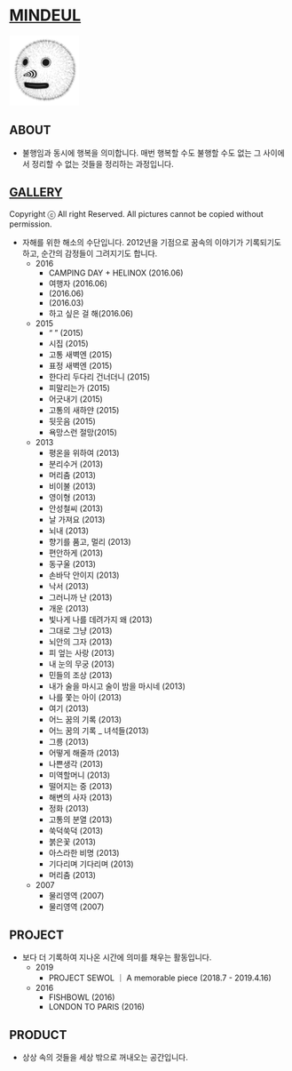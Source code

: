 # [MINDEUL](http://www.mindeul.com)

<img src="https://github.com/sehwanjo10/MINDEUL/blob/master/images/MINDEUL.png" width=25% height=25%>

## ABOUT

- 불행임과 동시에 행복을 의미합니다. 매번 행복할 수도 불행할 수도 없는 그 사이에서 정리할 수 없는 것들을 정리하는 과정입니다.

## [GALLERY](http://themindeul.tumblr.com/gallery)

Copyright ⓒ All right Reserved. All pictures cannot be copied without permission.

- 자해를 위한 해소의 수단입니다. 2012년을 기점으로 꿈속의 이야기가 기록되기도 하고, 순간의 감정들이 그려지기도 합니다.
  - 2016
    - CAMPING DAY + HELINOX (2016.06)
    - 여행자 (2016.06)
    - (2016.06)
    - (2016.03)
    - 하고 싶은 걸 해(2016.06) 
  - 2015
    - “ ” (2015)
    - 시집 (2015)
    - 고통 새벽엔 (2015)
    - 표정 새벽엔 (2015)
    - 한다리 두다리 건너더니 (2015)
    - 피말리는가 (2015)
    - 어긋내기 (2015)
    - 고통의 새하얀 (2015)
    - 뒷웃음 (2015)
    - 욕망스런 절망(2015)
  - 2013
    - 평온을 위하여 (2013)
    - 분리수거 (2013)
    - 머리춤 (2013)
    - 비이불 (2013)
    - 영이형 (2013)
    - 안성철씨 (2013)
    - 날 가져요 (2013)
    - 뇌내 (2013)
    - 향기를 품고, 멀리 (2013)
    - 편안하게 (2013)
    - 동구울 (2013)
    - 손바닥 안이지 (2013)
    - 낙서 (2013)
    - 그러니까 난 (2013)
    - 개운 (2013)
    - 빛나게 나를 데려가지 왜 (2013)
    - 그대로 그냥 (2013)
    - 뇌안의 그자 (2013)
    - 피 엎는 사랑 (2013)
    - 내 눈의 무궁 (2013)
    - 민들의 조상 (2013)
    - 내가 술을 마시고 술이 밤을 마시네 (2013)
    - 나를 쫓는 아이 (2013)
    - 여기 (2013)
    - 어느 꿈의 기록 (2013)
    - 어느 꿈의 기록 _ 녀석들(2013)
    - 그릉 (2013)
    - 어떻게 해줄까 (2013)
    - 나쁜생각 (2013)
    - 미역할머니 (2013)
    - 떨어지는 중 (2013)
    - 해변의 사자 (2013)
    - 정화 (2013)
    - 고통의 분열 (2013)
    - 쑥덕쑥덕 (2013)
    - 붉은꽃 (2013)
    - 아스라한 비명 (2013)
    - 기다리며 기다리며 (2013)
    - 머리춤 (2013)
  - 2007
    - 물리영역 (2007)
    - 물리영역 (2007)
        
## PROJECT

- 보다 더 기록하여 지나온 시간에 의미를 채우는 활동입니다. 
  - 2019
    - PROJECT SEWOL ｜ A memorable piece (2018.7 - 2019.4.16)
  - 2016
    - FISHBOWL (2016)
    - LONDON TO PARIS (2016)
    
## PRODUCT

- 상상 속의 것들을 세상 밖으로 꺼내오는 공간입니다. 
